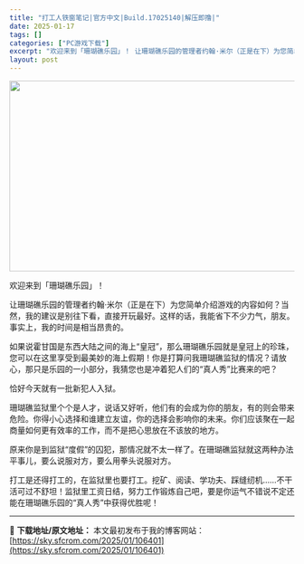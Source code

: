 ```yaml
---
title: "打工人铁窗笔记|官方中文|Build.17025140|解压即撸|"
date: 2025-01-17
tags: []
categories: ["PC游戏下载"]
excerpt: "欢迎来到「珊瑚礁乐园」！ 让珊瑚礁乐园的管理者约翰·米尔（正是在下）为您简单介绍游戏的内容如何？当然，我的建议是别往下看，直接开玩最好。这样的话，我能省下不少力气，朋友。事实上，我的时间是相当昂贵的。 如果说霍甘国是东西大陆之间的海上“皇冠”，那么珊瑚礁乐园就是皇冠上的珍珠，您可以在这里享受到最美妙&hellip;"
layout: post
---
```


<img class="aligncenter size-full wp-image-106384" src="https://sky.sfcrom.com/wp-content/uploads/2025/01/2025011705351757.webp" alt="" width="600" height="337" />

欢迎来到「珊瑚礁乐园」！

让珊瑚礁乐园的管理者约翰·米尔（正是在下）为您简单介绍游戏的内容如何？当然，我的建议是别往下看，直接开玩最好。这样的话，我能省下不少力气，朋友。事实上，我的时间是相当昂贵的。

如果说霍甘国是东西大陆之间的海上“皇冠”，那么珊瑚礁乐园就是皇冠上的珍珠，您可以在这里享受到最美妙的海上假期！你是打算问我珊瑚礁监狱的情况？请放心，那只是乐园的一小部分，我猜您也是冲着犯人们的“真人秀”比赛来的吧？

恰好今天就有一批新犯人入狱。

珊瑚礁监狱里个个是人才，说话又好听，他们有的会成为你的朋友，有的则会带来危险。你得小心选择和谁建立友谊，你的选择会影响你的未来。你们应该聚在一起商量如何更有效率的工作，而不是把心思放在不该放的地方。

原来你是到监狱“度假”的囚犯，那情况就不太一样了。在珊瑚礁监狱就这两种办法平事儿，要么说服对方，要么用拳头说服对方。

打工是还得打工的，在监狱里也要打工。挖矿、阅读、学功夫、踩缝纫机……不干活可过不舒坦！监狱里工资日结，努力工作锻炼自己吧，要是你运气不错说不定还能在珊瑚礁乐园的“真人秀”中获得优胜呢！

---
📖 **下载地址/原文地址：** 本文最初发布于我的博客网站：[https://sky.sfcrom.com/2025/01/106401](https://sky.sfcrom.com/2025/01/106401)
